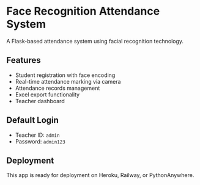 # Face Recognition Attendance System

A Flask-based attendance system using facial recognition technology.

## Features
- Student registration with face encoding
- Real-time attendance marking via camera
- Attendance records management
- Excel export functionality
- Teacher dashboard

## Default Login
- Teacher ID: `admin`
- Password: `admin123`

## Deployment
This app is ready for deployment on Heroku, Railway, or PythonAnywhere.